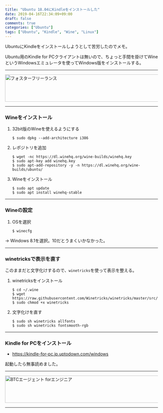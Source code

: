 ```yaml
---
title: "Ubuntu 18.04にKindleをインストールした"
date: 2019-04-16T22:34:09+09:00
draft: false
comments: true
categories: ["Ubuntu"]
tags: ["Ubuntu", "Kindle", "Wine", "Linux"]
---
```


UbuntuにKindleをインストールしようとして苦労したのでメモ。

Ubuntu用のKindle for PCクライアントは無いので、ちょっと手間を掛けてWineというWindowsエミュレータを使ってWindows版をインストールする。

 <!--more-->

---

<a href="https://t.afi-b.com/visit.php?guid=ON&a=C9511S-D324435S&p=J690746r" target="_blank" rel="nofollow"><img src="https://www.afi-b.com/upload_image/9511-1520235201-3.gif" width="728" height="90" style="border:none;" alt="フォスターフリーランス" /></a><img src="https://t.afi-b.com/lead/C9511S/J690746r/D324435S" width="1" height="1" style="border:none;" />

---

### Wineをインストール

1. 32bit版のWineを使えるようにする

    ```
    $ sudo dpkg --add-architecture i386
    ```

2. レポジトリを追加

    ```
    $ wget -nc https://dl.winehq.org/wine-builds/winehq.key
    $ sudo apt-key add winehq.key
    $ sudo apt-add-repository -y -n https://dl.winehq.org/wine-builds/ubuntu/
    ```

3. Wineをインストール

    ```
    $ sudo apt update
    $ sudo apt install winehq-stable
    ```

---

### Wineの設定

1. OSを選択

    ```
    $ winecfg
    ```

→ Windows 8.1を選択。10だとうまくいかなかった。

---

### winetricksで表示を直す

このままだと文字化けするので、`winetricks`を使って表示を整える。

1. winetricksをインストール

    ```
    $ cd ~/.wine
    $ wget https://raw.githubusercontent.com/Winetricks/winetricks/master/src/winetricks
    $ sudo chmod +x winetricks
    ```

2. 文字化けを直す

    ```
    $ sudo sh winetricks allfonts
    $ sudo sh winetricks fontsmooth-rgb
    ```

---

### Kindle for PCをインストール

- https://kindle-for-pc.jp.uptodown.com/windows

起動したら無事読めました。

---

<a href="https://t.afi-b.com/visit.php?guid=ON&a=M10262Q-X351704n&p=J690746r" target="_blank" rel="nofollow"><img src="https://www.afi-b.com/upload_image/10262-1549272488-3.jpg" width="728" height="90" style="border:none;" alt="BTCエージェント forエンジニア" /></a><img src="https://t.afi-b.com/lead/M10262Q/J690746r/X351704n" width="1" height="1" style="border:none;" />

---
